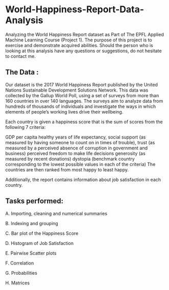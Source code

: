 # World-Happiness-Report-Data-Analysis

Analyzing the World Happiness Report dataset as Part of The EPFL Applied Machine Learning Course (Project 1). The purpose of this project is to exercise and demonstrate acquired abilities. Should the person who is looking at this analysis have any questions or suggestions, do not hesitate to contact me.

## The Data :

Our dataset is the 2017 World Happiness Report published by the United Nations Sustainable Development Solutions Network. This data was collected by the Gallup World Poll, using a set of surveys from more than 160 countries in over 140 languages. The surveys aim to analyze data from hundreds of thousands of individuals and investigate the ways in which elements of people’s working lives drive their wellbeing.

Each country is given a happiness score that is the sum of scores from the following 7 criteria:

GDP per capita healthy years of life expectancy, social support (as measured by having someone to count on in times of trouble), trust (as measured by a perceived absence of corruption in government and business) perceived freedom to make life decisions generosity (as measured by recent donations) dystopia (benchmark country corresponding to the lowest possible values in each of the criteria) The countries are then ranked from most happy to least happy.

Additionally, the report contains information about job satisfaction in each country.

## Tasks performed:

A. Importing, cleaning and numerical summaries

B. Indexing and grouping

C. Bar plot of the Happiness Score

D. Histogram of Job Satisfaction

E. Pairwise Scatter plots

F.  Correlation

G. Probabilities

H. Matrices
